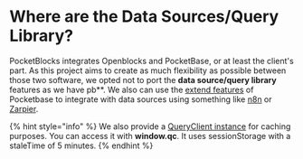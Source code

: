 # Where are the Data Sources/Query Library?

PocketBlocks integrates Openblocks and PocketBase, or at least the client's part. As this project aims to create as much flexibility as possible between those two software, we opted not to port the **data source/query library** features as we have pb\*\*. We also can use the [extend features](https://pocketbase.io/docs/js-overview/) of Pocketbase to integrate with data sources using something like [n8n](https://n8n.io/) or [Zarpier](https://zapier.com/).

{% hint style="info" %}
We also provide a [QueryClient instance](https://tanstack.com/query/v4/docs/react/reference/QueryClient) for caching purposes. You can access it with **window.qc**. It uses sessionStorage with a staleTime of 5 minutes.
{% endhint %}
